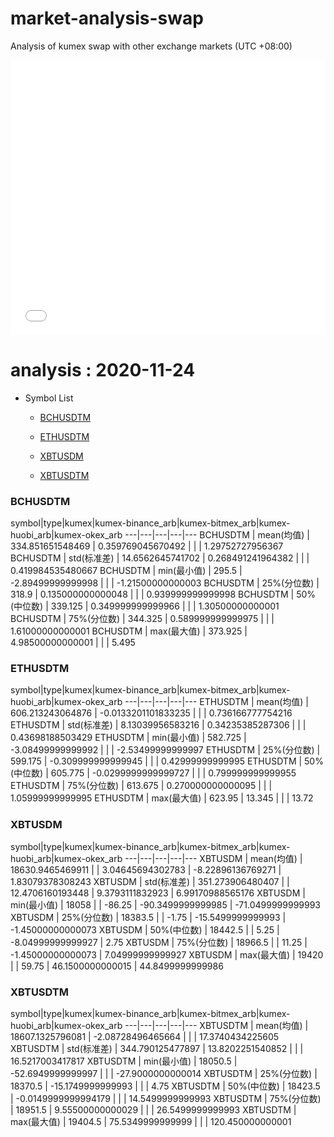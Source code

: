 # market-analysis-swap
Analysis of kumex swap with other exchange markets (UTC +08:00)

<iframe width="100%" height="440" src="./data.html" frameborder="no" border="0" scrolling="no"></iframe>

# analysis : 2020-11-24
* Symbol List

  * [BCHUSDTM](#bchusdtm)

  * [ETHUSDTM](#ethusdtm)

  * [XBTUSDM](#xbtusdm)

  * [XBTUSDTM](#xbtusdtm)


### BCHUSDTM

symbol|type|kumex|kumex-binance_arb|kumex-bitmex_arb|kumex-huobi_arb|kumex-okex_arb
---|---|---|---|---
BCHUSDTM | mean(均值) | 334.851651548469 | 0.359769045670492 |  |  | 1.29752727956367
BCHUSDTM | std(标准差) | 14.6562645741702 | 0.268491241964382 |  |  | 0.419984535480667
BCHUSDTM | min(最小值) | 295.5 | -2.89499999999998 |  |  | -1.21500000000003
BCHUSDTM | 25%(分位数) | 318.9 | 0.135000000000048 |  |  | 0.939999999999998
BCHUSDTM | 50%(中位数) | 339.125 | 0.349999999999966 |  |  | 1.30500000000001
BCHUSDTM | 75%(分位数) | 344.325 | 0.589999999999975 |  |  | 1.61000000000001
BCHUSDTM | max(最大值) | 373.925 | 4.98500000000001 |  |  | 5.495


### ETHUSDTM

symbol|type|kumex|kumex-binance_arb|kumex-bitmex_arb|kumex-huobi_arb|kumex-okex_arb
---|---|---|---|---
ETHUSDTM | mean(均值) | 606.213243064876 | -0.0133201101833235 |  |  | 0.736166777754216
ETHUSDTM | std(标准差) | 8.13039956583216 | 0.34235385287306 |  |  | 0.43698188503429
ETHUSDTM | min(最小值) | 582.725 | -3.08499999999992 |  |  | -2.53499999999997
ETHUSDTM | 25%(分位数) | 599.175 | -0.309999999999945 |  |  | 0.42999999999995
ETHUSDTM | 50%(中位数) | 605.775 | -0.0299999999999727 |  |  | 0.799999999999955
ETHUSDTM | 75%(分位数) | 613.675 | 0.270000000000095 |  |  | 1.05999999999995
ETHUSDTM | max(最大值) | 623.95 | 13.345 |  |  | 13.72


### XBTUSDM

symbol|type|kumex|kumex-binance_arb|kumex-bitmex_arb|kumex-huobi_arb|kumex-okex_arb
---|---|---|---|---
XBTUSDM | mean(均值) | 18630.9465469911 |  | 3.04645694302783 | -8.22896136769271 | 1.83079378308243
XBTUSDM | std(标准差) | 351.273906480407 |  | 12.4706160193448 | 9.3793111832923 | 6.99170988565176
XBTUSDM | min(最小值) | 18058 |  | -86.25 | -90.3499999999985 | -71.0499999999993
XBTUSDM | 25%(分位数) | 18383.5 |  | -1.75 | -15.5499999999993 | -1.45000000000073
XBTUSDM | 50%(中位数) | 18442.5 |  | 5.25 | -8.04999999999927 | 2.75
XBTUSDM | 75%(分位数) | 18966.5 |  | 11.25 | -1.45000000000073 | 7.04999999999927
XBTUSDM | max(最大值) | 19420 |  | 59.75 | 46.1500000000015 | 44.8499999999986


### XBTUSDTM

symbol|type|kumex|kumex-binance_arb|kumex-bitmex_arb|kumex-huobi_arb|kumex-okex_arb
---|---|---|---|---
XBTUSDTM | mean(均值) | 18607.1325796081 | -2.08728496465664 |  |  | 17.3740434225605
XBTUSDTM | std(标准差) | 344.790125477897 | 13.8202251540852 |  |  | 16.5217003417817
XBTUSDTM | min(最小值) | 18050.5 | -52.6949999999997 |  |  | -27.9000000000014
XBTUSDTM | 25%(分位数) | 18370.5 | -15.1749999999993 |  |  | 4.75
XBTUSDTM | 50%(中位数) | 18423.5 | -0.0149999999994179 |  |  | 14.5499999999993
XBTUSDTM | 75%(分位数) | 18951.5 | 9.55500000000029 |  |  | 26.5499999999993
XBTUSDTM | max(最大值) | 19404.5 | 75.5349999999999 |  |  | 120.450000000001

